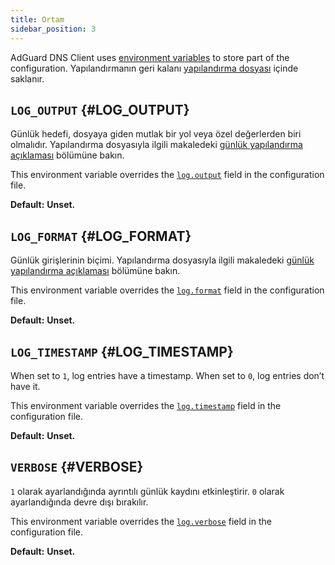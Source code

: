 ```yaml
---
title: Ortam
sidebar_position: 3
---
```


<!-- markdownlint-configure-file {"ul-indent":{"indent":4,"start_indent":2,"start_indented":true}} -->

AdGuard DNS Client uses [environment variables][wiki-env] to store part of the configuration. Yapılandırmanın geri kalanı [yapılandırma dosyası][conf] içinde saklanır.

[conf]: configuration.md
[wiki-env]: https://en.wikipedia.org/wiki/Environment_variable

## `LOG_OUTPUT` {#LOG_OUTPUT}

Günlük hedefi, dosyaya giden mutlak bir yol veya özel değerlerden biri olmalıdır. Yapılandırma dosyasıyla ilgili makaledeki [günlük yapılandırma açıklaması][conf-log] bölümüne bakın.

This environment variable overrides the [`log.output`][conf-log] field in the configuration file.

**Default:** **Unset.**

[conf-log]: configuration.md#log

## `LOG_FORMAT` {#LOG_FORMAT}

Günlük girişlerinin biçimi. Yapılandırma dosyasıyla ilgili makaledeki [günlük yapılandırma açıklaması][conf-log] bölümüne bakın.

This environment variable overrides the [`log.format`][conf-log] field in the configuration file.

**Default:** **Unset.**

## `LOG_TIMESTAMP` {#LOG_TIMESTAMP}

When set to `1`, log entries have a timestamp. When set to `0`, log entries don’t have it.

This environment variable overrides the [`log.timestamp`][conf-log] field in the configuration file.

**Default:** **Unset.**

## `VERBOSE` {#VERBOSE}

`1` olarak ayarlandığında ayrıntılı günlük kaydını etkinleştirir. `0` olarak ayarlandığında devre dışı bırakılır.

This environment variable overrides the [`log.verbose`][conf-log] field in the configuration file.

**Default:** **Unset.**
